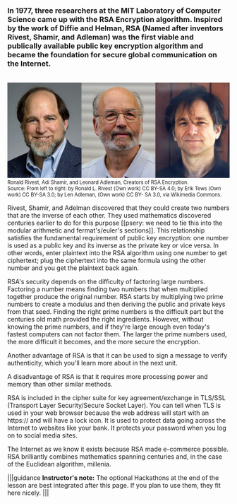 ### In 1977, three researchers at the MIT Laboratory of Computer Science came up with the RSA Encryption algorithm. Inspired by the work of Diffie and Helman, RSA (Named after inventors Rivest, Shamir, and Adleman) was the first viable and publically available public key encryption algorithm and became the foundation for secure global communication on the Internet.
<br>

<figure class="snippetimg" style="margin: 0 auto;width:100%">
  <img src=".guides/img/RSAguys.png"  alt="Ronald Rivest, Adi Shamir, and Leonard Adleman, Creators of RSA Encryption. . *Source: From left to right: by Ronald L. Rivest (Own work) CC BY-SA 4.0; by Erik Tews (Own work) CC BY-SA 3.0; by Len Adleman, (Own work) CC BY- SA 3.0, via Wikimedia Commons.*
">
  <figcaption style="font-size: 0.8em; text-align: left;">Ronald Rivest, Adi Shamir, and Leonard Adleman, Creators of RSA Encryption. 
<br>
Source: From left to right: by Ronald L. Rivest (Own work) CC BY-SA 4.0; by Erik Tews (Own work) CC BY-SA 3.0; by Len Adleman, (Own work) CC BY- SA 3.0, via Wikimedia Commons.</figcaption>
</figure>

Rivest, Shamir, and Adelman discovered that they could create two numbers that are the inverse of each other. They used mathematics discovered centuries earlier to do for this purpose [[psery: we need to tie this into the modular arithmetic and fermat's/euler's sections]]. This relationship satisfies the fundamental requirement of public key encryption: one number is used as a public key and its inverse as the private key or vice versa. In other words, enter plaintext into the RSA algorithm using one number to get ciphertext; plug the ciphertext into the same formula using the other number and you get the plaintext back again.

RSA's security depends on the difficulty of factoring large numbers. Factoring a number means finding two numbers that when multiplied together produce the original number. RSA starts by multiplying two prime numbers to create a modulus and then deriving the public and private keys from that seed. Finding the right prime numbers is the difficult part but the centuries old math provided the right ingredients. However, without knowing the prime numbers, and if they're large enough even today's fastest computers can not factor them.  The larger the prime numbers used, the more difficult it becomes, and the more secure the encryption. 

Another advantage of RSA is that it can be used to sign a message to verify authenticity, which you'll learn more about in the next unit.

A disadvantage of RSA is that it requires more processing power and memory than other similar methods.

RSA is included in the cipher suite for key agreement/exchange in TLS/SSL (Transport Layer Security/Secure Socket Layer).  You can tell when TLS is used in your web browser because the web address will start with an https:// and will have a lock icon. It is used to protect data going across the Internet to websites like your bank.  It protects your password when you log on to social media sites.

The Internet as we know it exists because RSA made e-commerce possible. RSA brilliantly combines mathematics spanning centuries and, in the case of the Euclidean algorithm, millenia.

|||guidance 
**Instructor's note:**  The optional Hackathons at the end of the lesson are best integrated after this page.  If you plan to use them, they fit here nicely.
|||
